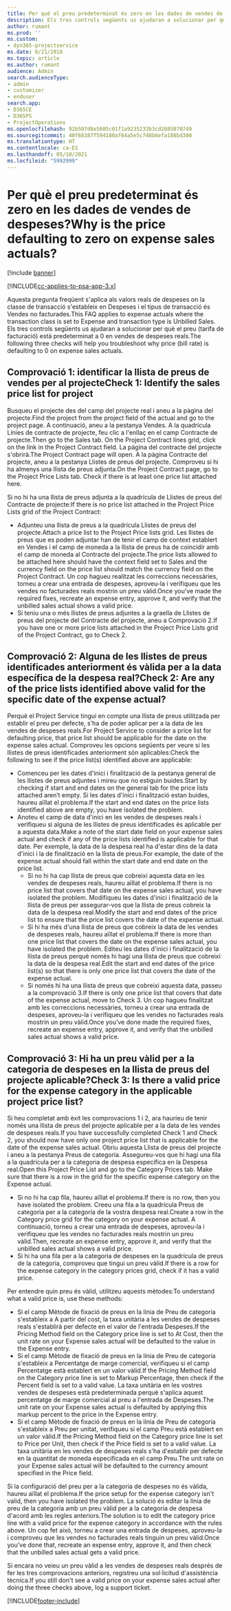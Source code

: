 ```yaml
---
title: Per què el preu predeterminat és zero en les dades de vendes de despeses?
description: Els tres controls següents us ajudaran a solucionar per què el preu està predeterminat a 0 en vendes de despeses reals.
author: rumant
ms.prod: ''
ms.custom:
- dyn365-projectservice
ms.date: 8/21/2018
ms.topic: article
ms.author: rumant
audience: Admin
search.audienceType:
- admin
- customizer
- enduser
search.app:
- D365CE
- D365PS
- ProjectOperations
ms.openlocfilehash: 92b507d8e5605c01f1a9235233b3cd2885070749
ms.sourcegitcommit: 40f68387f594180af64a5e5c748b6efa188bd300
ms.translationtype: HT
ms.contentlocale: ca-ES
ms.lasthandoff: 05/10/2021
ms.locfileid: "5992999"
---
```

# <a name="why-is-the-price-defaulting-to-zero-on-expense-sales-actuals"></a><span data-ttu-id="77602-103">Per què el preu predeterminat és zero en les dades de vendes de despeses?</span><span class="sxs-lookup"><span data-stu-id="77602-103">Why is the price defaulting to zero on expense sales actuals?</span></span>

[!include [banner](../includes/psa-now-project-operations.md)]

[!INCLUDE[cc-applies-to-psa-app-3.x](../includes/cc-applies-to-psa-app-3x.md)]

<span data-ttu-id="77602-104">Aquesta pregunta freqüent s'aplica als valors reals de despeses on la classe de transacció s'estableix en Despeses i el tipus de transacció és Vendes no facturades.</span><span class="sxs-lookup"><span data-stu-id="77602-104">This FAQ applies to expense actuals where the transaction class is set to Expense and transaction type is Unbilled Sales.</span></span> <span data-ttu-id="77602-105">Els tres controls següents us ajudaran a solucionar per què el preu (tarifa de facturació) està predeterminat a 0 en vendes de despeses reals.</span><span class="sxs-lookup"><span data-stu-id="77602-105">The following three checks will help you troubleshoot why price (bill rate) is defaulting to 0 on expense sales actuals.</span></span>

## <a name="check-1-identify-the-sales-price-list-for-project"></a><span data-ttu-id="77602-106">Comprovació 1: identificar la llista de preus de vendes per al projecte</span><span class="sxs-lookup"><span data-stu-id="77602-106">Check 1: Identify the sales price list for project</span></span>

<span data-ttu-id="77602-107">Busqueu el projecte des del camp del projecte real i aneu a la pàgina del projecte.</span><span class="sxs-lookup"><span data-stu-id="77602-107">Find the project from the project field of the actual and go to the project page.</span></span> <span data-ttu-id="77602-108">A continuació, aneu a la pestanya Vendes. A la quadrícula Línies de contracte de projecte, feu clic a l'enllaç en el camp Contracte de projecte.</span><span class="sxs-lookup"><span data-stu-id="77602-108">Then go to the Sales tab. On the Project Contract lines grid, click on the link in the Project Contract field.</span></span> <span data-ttu-id="77602-109">La pàgina del contracte del projecte s'obrirà.</span><span class="sxs-lookup"><span data-stu-id="77602-109">The Project Contract page will open.</span></span> <span data-ttu-id="77602-110">A la pàgina Contracte del projecte, aneu a la pestanya Llistes de preus del projecte. Comproveu si hi ha almenys una llista de preus adjunta.</span><span class="sxs-lookup"><span data-stu-id="77602-110">On the Project Contract page, go to the Project Price Lists tab. Check if there is at least one price list attached here.</span></span>

<span data-ttu-id="77602-111">Si no hi ha una llista de preus adjunta a la quadrícula de Llistes de preus del Contracte de projecte:</span><span class="sxs-lookup"><span data-stu-id="77602-111">If there is no price list attached in the Project Price Lists grid of the Project Contract:</span></span>

- <span data-ttu-id="77602-112">Adjunteu una llista de preus a la quadrícula Llistes de preus del projecte.</span><span class="sxs-lookup"><span data-stu-id="77602-112">Attach a price list to the Project Price lists grid.</span></span> <span data-ttu-id="77602-113">Les llistes de preus que es poden adjuntar han de tenir el camp de context establert en Vendes i el camp de moneda a la llista de preus ha de coincidir amb el camp de moneda al Contracte del projecte.</span><span class="sxs-lookup"><span data-stu-id="77602-113">The price lists allowed to be attached here should have the context field set to Sales and the currency field on the price list should match the currency field on the Project Contract.</span></span> <span data-ttu-id="77602-114">Un cop hagueu realitzat les correccions necessàries, torneu a crear una entrada de despeses, aproveu-la i verifiqueu que les vendes no facturades reals mostrin un preu vàlid.</span><span class="sxs-lookup"><span data-stu-id="77602-114">Once you’ve made the required fixes, recreate an expense entry, approve it, and verify that the unbilled sales actual shows a valid price.</span></span>
- <span data-ttu-id="77602-115">Si teniu una o més llistes de preus adjuntes a la graella de Llistes de preus del projecte del Contracte del projecte, aneu a Comprovació 2.</span><span class="sxs-lookup"><span data-stu-id="77602-115">If you have one or more price lists attached in the Project Price Lists grid of the Project Contract, go to Check 2.</span></span>

## <a name="check-2-are-any-of-the-price-lists-identified-above-valid-for-the-specific-date-of-the-expense-actual"></a><span data-ttu-id="77602-116">Comprovació 2: Alguna de les llistes de preus identificades anteriorment és vàlida per a la data específica de la despesa real?</span><span class="sxs-lookup"><span data-stu-id="77602-116">Check 2: Are any of the price lists identified above valid for the specific date of the expense actual?</span></span>

<span data-ttu-id="77602-117">Perquè el Project Service tingui en compte una llista de preus utilitzada per establir el preu per defecte, s'ha de poder aplicar per a la data de les vendes de despeses reals.</span><span class="sxs-lookup"><span data-stu-id="77602-117">For Project Service to consider a price list for defaulting price, that price list should be applicable for the date on the expense sales actual.</span></span> <span data-ttu-id="77602-118">Comproveu les opcions següents per veure si les llistes de preus identificades anteriorment són aplicables:</span><span class="sxs-lookup"><span data-stu-id="77602-118">Check the following to see if the price list(s) identified above are applicable:</span></span>

- <span data-ttu-id="77602-119">Comenceu per les dates d'inici i finalització de la pestanya general de les llistes de preus adjuntes i mireu que no estiguin buides.</span><span class="sxs-lookup"><span data-stu-id="77602-119">Start by checking if start and end dates on the general tab for the price lists attached aren’t empty.</span></span> <span data-ttu-id="77602-120">Si les dates d'inici i finalització estan buides, haureu aïllat el problema.</span><span class="sxs-lookup"><span data-stu-id="77602-120">If the start and end dates on the price lists identified above are empty, you have isolated the problem.</span></span> 
- <span data-ttu-id="77602-121">Anoteu el camp de data d'inici en les vendes de despeses reals i verifiqueu si alguna de les llistes de preus identificades és aplicable per a aquesta data.</span><span class="sxs-lookup"><span data-stu-id="77602-121">Make a note of the start date field on your expense sales actual and check if any of the price lists identified is applicable for that date.</span></span> <span data-ttu-id="77602-122">Per exemple, la data de la despesa real ha d'estar dins de la data d'inici i la de finalització en la llista de preus.</span><span class="sxs-lookup"><span data-stu-id="77602-122">For example, the date of the expense actual should fall within the start date and end date on the price list.</span></span> 
    - <span data-ttu-id="77602-123">Si no hi ha cap llista de preus que cobreixi aquesta data en les vendes de despeses reals, haureu aïllat el problema.</span><span class="sxs-lookup"><span data-stu-id="77602-123">If there is no price list that covers that date on the expense sales actual, you have isolated the problem.</span></span> <span data-ttu-id="77602-124">Modifiqueu les dates d'inici i finalització de la llista de preus per assegurar-vos que la llista de preus cobreix la data de la despesa real.</span><span class="sxs-lookup"><span data-stu-id="77602-124">Modify the start and end dates of the price list to ensure that the price list covers the date of the expense actual.</span></span> 
    - <span data-ttu-id="77602-125">Si hi ha més d'una llista de preus que cobreix la data de les vendes de despeses reals, haureu aïllat el problema.</span><span class="sxs-lookup"><span data-stu-id="77602-125">If there is more than one price list that covers the date on the expense sales actual, you have isolated the problem.</span></span> <span data-ttu-id="77602-126">Editeu les dates d'inici i finalització de la llista de preus perquè només hi hagi una llista de preus que cobreixi la data de la despesa real.</span><span class="sxs-lookup"><span data-stu-id="77602-126">Edit the start and end dates of the price list(s) so that there is only one price list that covers the date of the expense actual.</span></span> 
    - <span data-ttu-id="77602-127">Si només hi ha una llista de preus que cobreixi aquesta data, passeu a la comprovació 3.</span><span class="sxs-lookup"><span data-stu-id="77602-127">If there is only one price list that covers that date of the expense actual, move to Check 3.</span></span>
<span data-ttu-id="77602-128">Un cop hagueu finalitzat amb les correccions necessàries, torneu a crear una entrada de despeses, aproveu-la i verifiqueu que les vendes no facturades reals mostrin un preu vàlid.</span><span class="sxs-lookup"><span data-stu-id="77602-128">Once you’ve done made the required fixes, recreate an expense entry, approve it, and verify that the unbilled sales actual shows a valid price.</span></span>

## <a name="check-3-is-there-a-valid-price-for-the-expense-category-in-the-applicable-project-price-list"></a><span data-ttu-id="77602-129">Comprovació 3: Hi ha un preu vàlid per a la categoria de despeses en la llista de preus del projecte aplicable?</span><span class="sxs-lookup"><span data-stu-id="77602-129">Check 3: Is there a valid price for the expense category in the applicable project price list?</span></span> 

<span data-ttu-id="77602-130">Si heu completat amb èxit les comprovacions 1 i 2, ara hauríeu de tenir només una llista de preus del projecte aplicable per a la data de les vendes de despeses reals.</span><span class="sxs-lookup"><span data-stu-id="77602-130">If you have successfully completed Check 1 and Check 2, you should now have only one project price list that is applicable for the date of the expense sales actual.</span></span> <span data-ttu-id="77602-131">Obriu aquesta Llista de preus del projecte i aneu a la pestanya Preus de categoria. Assegureu-vos que hi hagi una fila a la quadrícula per a la categoria de despesa específica en la Despesa real.</span><span class="sxs-lookup"><span data-stu-id="77602-131">Open this Project Price List and go to the Category Prices tab. Make sure that there is a row in the grid for the specific expense category on the Expense actual.</span></span>
 
- <span data-ttu-id="77602-132">Si no hi ha cap fila, haureu aïllat el problema.</span><span class="sxs-lookup"><span data-stu-id="77602-132">If there is no row, then you have isolated the problem.</span></span> <span data-ttu-id="77602-133">Creeu una fila a la quadrícula Preus de categoria per a la categoria de la vostra despesa real.</span><span class="sxs-lookup"><span data-stu-id="77602-133">Create a row in the Category price grid for the category on your expense actual.</span></span> <span data-ttu-id="77602-134">A continuació, torneu a crear una entrada de despeses, aproveu-la i verifiqueu que les vendes no facturades reals mostrin un preu vàlid.</span><span class="sxs-lookup"><span data-stu-id="77602-134">Then, recreate an expense entry, approve it, and verify that the unbilled sales actual shows a valid price.</span></span> 
- <span data-ttu-id="77602-135">Si hi ha una fila per a la categoria de despeses en la quadrícula de preus de la categoria, comproveu que tingui un preu vàlid.</span><span class="sxs-lookup"><span data-stu-id="77602-135">If there is a row for the expense category in the category prices grid, check if it has a valid price.</span></span>

<span data-ttu-id="77602-136">Per entendre quin preu és vàlid, utilitzeu aquests mètodes:</span><span class="sxs-lookup"><span data-stu-id="77602-136">To understand what a valid price is, use these methods:</span></span>

- <span data-ttu-id="77602-137">Si el camp Mètode de fixació de preus en la línia de Preu de categoria s'estableix a A partir del cost, la taxa unitària a les vendes de despeses reals s'establirà per defecte en el valor de l'entrada Despeses.</span><span class="sxs-lookup"><span data-stu-id="77602-137">If the Pricing Method field on the Category price line is set to At Cost, then the unit rate on your Expense sales actual will be defaulted to the value in the Expense entry.</span></span>
- <span data-ttu-id="77602-138">Si el camp Mètode de fixació de preus en la línia de Preu de categoria s'estableix a Percentatge de marge comercial, verifiqueu si el camp Percentatge està establert en un valor vàlid.</span><span class="sxs-lookup"><span data-stu-id="77602-138">If the Pricing Method field on the Category price line is set to Markup Percentage, then check if the Percent field is set to a valid value.</span></span> <span data-ttu-id="77602-139">La taxa unitària en les vostres vendes de despeses està predeterminada perquè s'aplica aquest percentatge de marge comercial al preu a l'entrada de Despeses.</span><span class="sxs-lookup"><span data-stu-id="77602-139">The unit rate on your Expense sales actual is defaulted by applying this markup percent to the price in the Expense entry.</span></span>
- <span data-ttu-id="77602-140">Si el camp Mètode de fixació de preus en la línia de Preu de categoria s'estableix a Preu per unitat, verifiqueu si el camp Preu està establert en un valor vàlid.</span><span class="sxs-lookup"><span data-stu-id="77602-140">If the Pricing Method field on the Category price line is set to Price per Unit, then check if the Price field is set to a valid value.</span></span> <span data-ttu-id="77602-141">La taxa unitària en les vendes de despeses reals s'ha d'establir per defecte en la quantitat de moneda especificada en el camp Preu.</span><span class="sxs-lookup"><span data-stu-id="77602-141">The unit rate on your Expense sales actual will be defaulted to the currency amount specified in the Price field.</span></span>

<span data-ttu-id="77602-142">Si la configuració del preu per a la categoria de despeses no és vàlida, haureu aïllat el problema.</span><span class="sxs-lookup"><span data-stu-id="77602-142">If the price setup for the expense category isn't valid, then you have isolated the problem.</span></span> <span data-ttu-id="77602-143">La solució és editar la línia de preu de la categoria amb un preu vàlid per a la categoria de despesa d'acord amb les regles anteriors.</span><span class="sxs-lookup"><span data-stu-id="77602-143">The solution is to edit the category price line with a valid price for the expense category in accordance with the rules above.</span></span> <span data-ttu-id="77602-144">Un cop fet això, torneu a crear una entrada de despeses, aproveu-la i comproveu que les vendes no facturades reals tinguin un preu vàlid.</span><span class="sxs-lookup"><span data-stu-id="77602-144">Once you’ve done that, recreate an expense entry, approve it, and then check that the unbilled sales actual gets a valid price.</span></span>

<span data-ttu-id="77602-145">Si encara no veieu un preu vàlid a les vendes de despeses reals després de fer les tres comprovacions anteriors, registreu una sol·licitud d'assistència tècnica.</span><span class="sxs-lookup"><span data-stu-id="77602-145">If you still don't see a valid price on your expense sales actual after doing the three checks above, log a support ticket.</span></span>




[!INCLUDE[footer-include](../includes/footer-banner.md)]